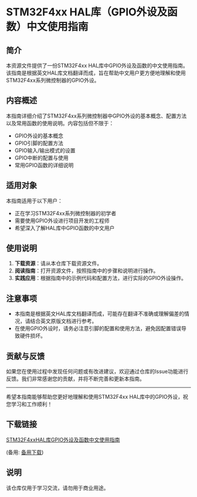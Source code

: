 # STM32F4xx HAL库（GPIO外设及函数）中文使用指南

## 简介

本资源文件提供了一份STM32F4xx HAL库中GPIO外设及函数的中文使用指南。该指南是根据英文HAL库文档翻译而成，旨在帮助中文用户更方便地理解和使用STM32F4xx系列微控制器的GPIO外设。

## 内容概述

本指南详细介绍了STM32F4xx系列微控制器中GPIO外设的基本概念、配置方法以及常用函数的使用说明。内容包括但不限于：

- GPIO外设的基本概念
- GPIO引脚的配置方法
- GPIO输入/输出模式的设置
- GPIO中断的配置与使用
- 常用GPIO函数的详细说明

## 适用对象

本指南适用于以下用户：

- 正在学习STM32F4xx系列微控制器的初学者
- 需要使用GPIO外设进行项目开发的工程师
- 希望深入了解HAL库中GPIO函数的中文用户

## 使用说明

1. **下载资源**：请从本仓库下载资源文件。
2. **阅读指南**：打开资源文件，按照指南中的步骤和说明进行操作。
3. **实践应用**：根据指南中的示例代码和配置方法，进行实际的GPIO外设操作。

## 注意事项

- 本指南是根据英文HAL库文档翻译而成，可能存在翻译不准确或理解偏差的情况，请结合英文原版文档进行参考。
- 在使用GPIO外设时，请务必注意引脚的配置和使用方法，避免因配置错误导致硬件损坏。

## 贡献与反馈

如果您在使用过程中发现任何问题或有改进建议，欢迎通过仓库的Issue功能进行反馈。我们非常感谢您的贡献，并将不断完善和更新本指南。

---

希望本指南能够帮助您更好地理解和使用STM32F4xx HAL库中的GPIO外设，祝您学习和工作顺利！

## 下载链接
[STM32F4xxHAL库GPIO外设及函数中文使用指南](https://pan.quark.cn/s/250a2687a3fb) 

(备用: [备用下载](https://pan.baidu.com/s/19Oz6vNFMHZvztND92YvL6g?pwd=1234))

## 说明

该仓库仅用于学习交流，请勿用于商业用途。
